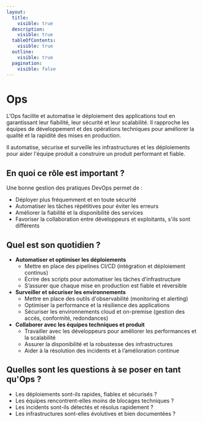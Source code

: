 ```yaml
---
layout:
  title:
    visible: true
  description:
    visible: true
  tableOfContents:
    visible: true
  outline:
    visible: true
  pagination:
    visible: false
---
```


# Ops

L'Ops facilite et automatise le déploiement des applications tout en garantissant leur fiabilité, leur sécurité et leur scalabilité. Il rapproche les équipes de développement et des opérations techniques pour améliorer la qualité et la rapidité des mises en production.

Il automatise, sécurise et surveille les infrastructures et les déploiements pour aider l'équipe produit a construire un produit performant et fiable.

## En quoi ce rôle est important ?

Une bonne gestion des pratiques DevOps permet de :

* Déployer plus fréquemment et en toute sécurité
* Automatiser les tâches répétitives pour éviter les erreurs
* Améliorer la fiabilité et la disponibilité des services
* Favoriser la collaboration entre développeurs et exploitants, s'ils sont différents

## Quel est son quotidien ?

* **Automatiser et optimiser les déploiements**
  * Mettre en place des pipelines CI/CD (intégration et déploiement continus)
  * Écrire des scripts pour automatiser les tâches d’infrastructure
  * S’assurer que chaque mise en production est fiable et réversible
* **Surveiller et sécuriser les environnements**
  * Mettre en place des outils d'observabilité (monitoring et alerting)
  * Optimiser la performance et la résilience des applications
  * Sécuriser les environnements cloud et on-premise (gestion des accès, conformité, redondances)
* **Collaborer avec les équipes techniques et produit**
  * Travailler avec les développeurs pour améliorer les performances et la scalabilité
  * Assurer la disponibilité et la robustesse des infrastructures
  * Aider à la résolution des incidents et à l’amélioration continue

## Quelles sont les questions à se poser en tant qu'Ops ?

* Les déploiements sont-ils rapides, fiables et sécurisés ?
* Les équipes rencontrent-elles moins de blocages techniques ?
* Les incidents sont-ils détectés et résolus rapidement ?
* Les infrastructures sont-elles évolutives et bien documentées ?
